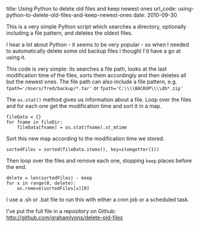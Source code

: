 title: Using Python to delete old files and keep newest ones
url_code: using-python-to-delete-old-files-and-keep-newest-ones
date: 2010-09-30

This is a very simple Python script which searches a directory, optionally including a file pattern, and deletes the oldest files.

I hear a lot about Python - it seems to be very popular - so when I needed to automatically delete some old backup files I thought I'd have a go at using it.

This code is very simple: its searches a file path, looks at the last modification time of the files, sorts them accordingly and then deletes all but the newest ones. The file path can also include a file pattern, e.g. ```fpath='/Users/fred/backup/*.tar'``` or ```fpath='C:\\\\BACKUP\\\\db*.zip'```

The ```os.stat()```  method gives us information about a file. Loop over the files and for each one get the modification time and sort it in a map.

    fileData = {}
    for fname in fileDir:
        fileData[fname] = os.stat(fname).st_mtime

Sort this new map according to the modification time we stored.

    sortedFiles = sorted(fileData.items(), key=itemgetter(1))

Then loop over the files and remove each one, stopping ```keep``` places before the end.

    delete = len(sortedFiles) - keep
    for x in range(0, delete):
        os.remove(sortedFiles[x][0]

I use a .sh or .bat file to run this with either a cron job or a scheduled task.

I've put the full file in a repository on Github: http://github.com/grahamlyons/delete-old-files

